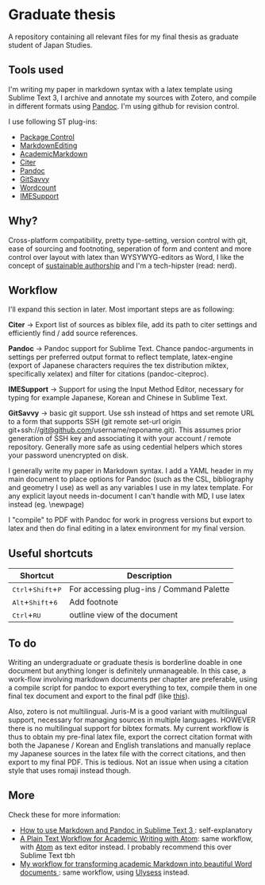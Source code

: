 # Graduate thesis

A repository containing all relevant files for my final thesis as graduate student of Japan Studies.

## Tools used

I'm writing my paper in markdown syntax with a latex template using Sublime Text 3, I archive and annotate my sources with Zotero, and compile in different formats using [Pandoc](http://pandoc.org/). I'm using github for revision control.

I use following ST plug-ins:

- [Package Control](https://packagecontrol.io/)
- [MarkdownEditing](https://packagecontrol.io/packages/MarkdownEditing)
- [AcademicMarkdown](https://github.com/mangecoeur/AcademicMarkdown)
- [Citer](https://github.com/mangecoeur/Citer)
- [Pandoc](https://packagecontrol.io/packages/Pandoc)
- [GitSavvy](https://github.com/divmain/GitSavvy)
- [Wordcount](https://github.com/titoBouzout/WordCount)
- [IMESupport](https://github.com/chikatoike/IMESupport)

## Why?

Cross-platform compatibility, pretty type-setting, version control with git, ease of sourcing and footnoting, seperation of form and content and more control over layout with latex than WYSYWYG-editors as Word, I like the concept of [sustainable authorship](https://programminghistorian.org/en/lessons/sustainable-authorship-in-plain-text-using-pandoc-and-markdown) and I'm a tech-hipster (read: nerd).

## Workflow

I'll expand this section in later. Most important steps are as following:

**Citer** -> Export list of sources as biblex file, add its path to citer settings and efficiently find / add source references.

**Pandoc** -> Pandoc support for Sublime Text. Chance pandoc-arguments in settings per preferred output format to reflect template, latex-engine (export of Japanese characters requires the tex distribution miktex, specifically xelatex) and filter for citations (pandoc-citeproc).

**IMESupport** -> Support for using the Input Method Editor, necessary for typing for example Japanese, Korean and Chinese in Sublime Text. 

**GitSavvy** -> basic git support. Use ssh instead of https and set remote URL to a form that supports SSH (git remote set-url origin git+ssh://git@github.com/username/reponame.git). This assumes prior generation of SSH key and associating it with your account / remote repository. Generally more safe as using cedential helpers which stores your password unencrypted on disk.

I generally write my paper in Markdown syntax. I add a YAML header in my main document to place options for Pandoc (such as the CSL, bibliography and geometry I use) as well as any variables I use in my latex template. For any explicit layout needs in-document I can't handle with MD, I use latex instead (eg. \newpage)

I "compile" to PDF with Pandoc for work in progress versions but export to latex and then do final editing in a latex environment for my final version. 

## Useful shortcuts

| Shortcut | Description |
| ---------| ----------- |
| <kbd>Ctrl</kbd>+<kbd>Shift</kbd>+<kbd>P</kbd> | For accessing plug-ins / Command Palette  |
| <kbd>Alt</kbd>+<kbd>Shift</kbd>+<kbd>6</kbd> | Add footnote |
| <kbd>Ctrl</kbd>+<kbd>R</kbd><kbd>U</kbd> | outline view of the document |

## To do

Writing an undergraduate or graduate thesis is borderline doable in one document but anything longer is definitely unmanageable. In this case, a work-flow involving markdown documents per chapter are preferable, using a compile script for pandoc to export everything to tex, compile them in one final tex document and export to the final pdf (like [this](https://bartschat.github.io/post/thesis_workflow/)).

Also, zotero is not multilingual. Juris-M is a good variant with multilingual support, necessary for managing sources in multiple languages. HOWEVER there is no multilingual support for bibtex formats. My current workflow is thus to obtain my pre-final latex file, export the correct citation format with both the Japanese / Korean and English translations and manually replace my Japanese sources in the latex file with the correct citations, and then export to my final PDF. This is tedious. Not an issue when using a citation style that uses romaji instead though.

## More

Check these for more information:

- [How to use Markdown and Pandoc in Sublime Text 3
](https://donlelek.github.io/2015-03-25-how-to-use-markdown-and-pandoc-in-sublime-text-3/): self-explanatory
- [A Plain Text Workflow for Academic Writing with Atom](http://u.arizona.edu/~selisker/post/workflow/): same workflow, with [Atom](https://atom.io/) as text editor instead. I probably recommend this over Sublime Text tbh
- [My workflow for transforming academic Markdown into beautiful Word documents
](https://bartschat.github.io/post/thesis_workflow/): same workflow, using [Ulysess](https://ulysses.app/) instead.